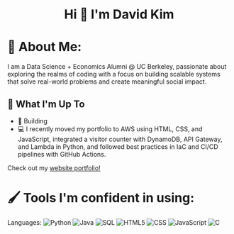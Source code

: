 <h1 align="center">Hi 👋 I'm David Kim</h1>

# 💫 About Me:
I am a Data Science + Economics Alumni @ UC Berkeley, passionate about exploring the realms of coding with a focus on building scalable systems that solve real-world problems and create meaningful social impact.

## 🚀 What I'm Up To

- 🚀 Building 
- 💻  I recently moved my portfolio to AWS using HTML, CSS, and JavaScript, integrated a visitor counter with DynamoDB, API Gateway, and Lambda in Python, and followed best practices in IaC and CI/CD pipelines with GitHub Actions.

Check out my [website portfolio!](https://davjhkim.com/)

# 🖌️ Tools I'm confident in using:
Languages: 
![Python](https://cdn.jsdelivr.net/gh/devicons/devicon@latest/icons/python/python-original.svg) 
![Java](https://img.shields.io/badge/java-%23ED8B00.svg?style=for-the-badge&logo=java&logoColor=white) 
![SQL](https://img.shields.io/badge/sql-%2307405e.svg?style=for-the-badge&logo=postgresql&logoColor=white) 
![HTML5](https://img.shields.io/badge/html5-%23E34F26.svg?style=for-the-badge&logo=html5&logoColor=white) 
![CSS](https://img.shields.io/badge/css-%231572B6.svg?style=for-the-badge&logo=css3&logoColor=white) 
![JavaScript](https://img.shields.io/badge/javascript-%23323330.svg?style=for-the-badge&logo=javascript&logoColor=%23F7DF1E) 
![C](https://img.shields.io/badge/C-00599C?style=for-the-badge&logo=c&logoColor=white) 